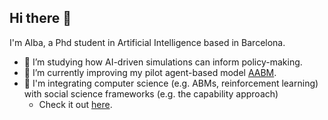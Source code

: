 ## Hi there 👋

I'm Alba, a Phd student in Artificial Intelligence based in Barcelona. 

- 🔭 I’m studying how AI-driven simulations can inform policy-making. 
- 🌱 I’m currently improving my pilot agent-based model [AABM](https://github.com/albaaguilera/Aporophobia-ABM).
- 💬 I'm integrating computer science (e.g. ABMs, reinforcement learning) with social science frameworks (e.g. the capability approach)
  - Check it out [here](https://arxiv.org/abs/2403.01600).


<!--
**albaaguilera/albaaguilera** is a ✨ _special_ ✨ repository because its `README.md` (this file) appears on your GitHub profile.

Here are some ideas to get you started:

- 🔭 I’m currently working on ...
- 🌱 I’m currently learning ...
- 👯 I’m looking to collaborate on ...
- 🤔 I’m looking for help with ...
- 💬 Ask me about ...
- 📫 How to reach me: ...
- 😄 Pronouns: ...
- ⚡ Fun fact: ...
-->
